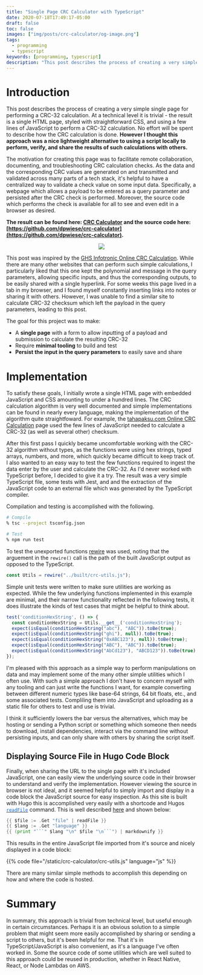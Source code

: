 ```yaml
---
title: "Single Page CRC Calculator with TypeScript"
date: 2020-07-18T17:49:17-05:00
draft: false
toc: false
images: ["img/posts/crc-calculator/og-image.png"]
tags: 
  - programming
  - typescript
keywords: [programming, typescript]
description: "This post describes the process of creating a very simple single page for performing a CRC-32 calculation."
---
```


# Introduction

This post describes the process of creating a very simple single page for performing a CRC-32 calculation.
At a technical level it is trivial - the result is a single HTML page, styled with straightforward CSS, and using a few lines of JavaScript to perform a CRC-32 calculation.
No effort will be spent to describe how the CRC calculation is done.
**However I thought this approach was a nice lightweight alternative to using a script locally to perform, verify, and share the results of such calculations with others.**

The motivation for creating this page was to facilitate remote collaboration, documenting, and troubleshooting CRC calculation checks.
As the data and the corresponding CRC values are generated on and transmitted and validated across many parts of a tech stack, it's helpful to have a centralized way to validate a check value on some input data.
Specifically, a webpage which allows a payload to be entered as a query parameter and persisted after the CRC check is performed.
Moreover, the source code which performs the check is available for all to see and even edit in a browser as desired.

**The result can be found here: [CRC Calculator](/crc-calculator/) and the source code here: [https://github.com/dpwiese/crc-calculator](https://github.com/dpwiese/crc-calculator).**

<div style="display:flex;flex-direction:row;justify-content:center;">
  <div style="display:flex;flex-direction:row;justify-content:center;max-width:500px;">
    <div style="flex-grow:1;">
      <a href="/crc-calculator/">
        <img src="/crc-calculator/crc-calculator.png"/>
      </a>
    </div>
  </div>
</div>

This post was inspired by the [GHS Infotronic Online CRC Calculation](http://www.ghsi.de/pages/subpages/Online%20CRC%20Calculation/).
While there are many other websites that can perform such simple calculations, I particularly liked that this one kept the polynomial and message in the query parameters, allowing specific inputs, and thus the corresponding outputs, to be easily shared with a single hyperlink.
For some weeks this page lived in a tab in my browser, and I found myself constantly inserting links into notes or sharing it with others.
However, I was unable to find a similar site to calculate CRC-32 checksum which left the payload in the query parameters, leading to this post.

The goal for this project was to make:

* A **single page** with a form to allow inputting of a payload and submission to calculate the resulting CRC-32
* Require **minimal tooling** to build and test
* **Persist the input in the query parameters** to easily save and share

# Implementation

To satisfy these goals, I initially wrote a single HTML page with embedded JavaScript and CSS amounting to under a hundred lines.
The CRC calculation algorithm is very well documented and simple implementations can be found in nearly every language, making the implementation of the algorithm quite straightfoward.
For example, the [tahapaksu.com Online CRC Calculation](https://www.tahapaksu.com/crc/) page used the few lines of JavaScript needed to calculate a CRC-32 (as well as several other) checksum.

After this first pass I quickly became uncomfortable working with the CRC-32 algorithm without types, as the functions were using hex strings, typed arrays, numbers, and more, which quickly became difficult to keep track of.
I also wanted to an easy way to test the few functions required to ingest the data enter by the user and calculate the CRC-32.
As I'd never worked with TypeScript before, I decided to give it a try.
The result was a very simple TypeScript file, some tests with Jest, and and the extraction of the JavaScript code to an external file which was generated by the TypeScript compiler.

Compilation and testing is accomplished with the following.

```sh
# Compile
% tsc --project tsconfig.json

# Test
% npm run test
```

To test the unexported functions [rewire](https://github.com/jhnns/rewire) was used, noting that the arguement in the `rewire()` call is the path of the built JavaScript output as opposed to the TypeScript.

```ts
const Utils = rewire("../built/crc-utils.js");
```

Simple unit tests were written to make sure utilities are working as expected.
While the few underlying functions implemented in this example are minimal, and their narrow functionality reflected in the following tests, it does illustrate the kinds of test cases that might be helpful to think about.

```ts
test('conditionHexString', () => {
  const conditionHexString = Utils.__get__('conditionHexString');
  expect(isEqual(conditionHexString("abc"), "ABC")).toBe(true);
  expect(isEqual(conditionHexString("ghi"), null)).toBe(true);
  expect(isEqual(conditionHexString("0xABC123"), null)).toBe(true);
  expect(isEqual(conditionHexString("ABC"), "ABC")).toBe(true);
  expect(isEqual(conditionHexString("AbCd123"), "ABCD123")).toBe(true);
});
````

I'm pleased with this approach as a simple way to perform manipulations on data and may implement some of the many other simple utilities which I often use.
With such a simple approach I don't have to concern myself with any tooling and can just write the functions I want, for example converting between different numeric types like base-64 strings, 64 bit floats, etc., and some associated tests.
Compliling them into JavaScript and uploading as a static file for others to test and use is trivial.

I think it sufficiently lowers the bar versus the alternatives, which may be hosting or sending a Python script or something which someone then needs to download, install dependencies, interact via the command line without persisting inputs, and can only share with others by sharing the script itself.

## Displaying Source File in Hugo Code Block

Finally, when sharing the URL to the single page with it's included JavaScript, one can easily view the underlying source code in their browser to understand and verify the implementation.
However viewing the source in browser is not ideal, and it seemed helpful to simply import and display in a code block the JavaScript source for easy inspection.
As this site is built with Hugo this is accomplished very easily with a shortcode and Hugos <a href="https://gohugo.io/functions/readfile/" target="_blank"><code style="color:#1269d3;">readFile</code></a> command.
This is well described [here](https://stackoverflow.com/questions/39539812/how-can-another-file-be-included-in-a-hugo-markdown-page) and shown below:

```go
{{ $file := .Get "file" | readFile }}
{{ $lang := .Get "language" }}
{{ (print "```" $lang "\n" $file "\n```") | markdownify }}
```

This results in the entire JavaScript file imported from it's source and nicely displayed in a code block:

{{% code file="/static/crc-calculator/crc-utils.js" language="js" %}}

There are many similar simple methods to accomplish this depending on how and where the code is hosted.

# Summary

In summary, this approach is trivial from technical level, but useful enough in certain circumstances.
Perhaps it is an obvious solution to a simple problem that might seem more easily accomplished by sharing or sending a script to others, but it's been helpful for me.
That it's in TypeScript/JavaScript is also convenient, as it's a language I've often worked in.
Some the source code of some utilities which are well suited to this approach could be reused in production, whether in React Native, React, or Node Lambdas on AWS.
